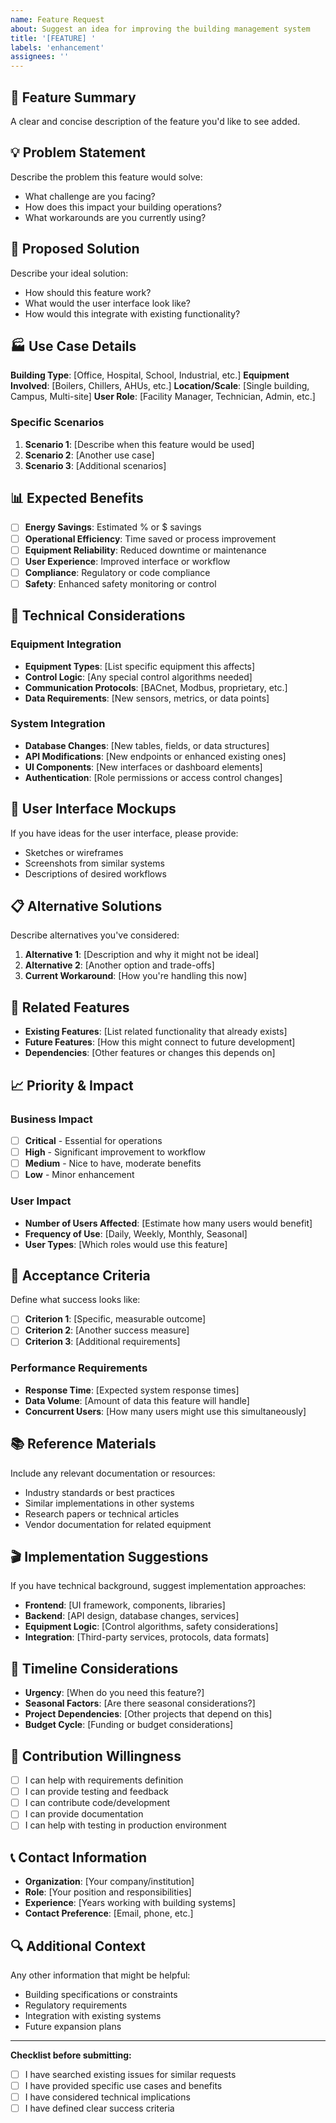 ```yaml
---
name: Feature Request
about: Suggest an idea for improving the building management system
title: '[FEATURE] '
labels: 'enhancement'
assignees: ''
---
```


## 🚀 Feature Summary
A clear and concise description of the feature you'd like to see added.

## 💡 Problem Statement
Describe the problem this feature would solve:
- What challenge are you facing?
- How does this impact your building operations?
- What workarounds are you currently using?

## 🎯 Proposed Solution
Describe your ideal solution:
- How should this feature work?
- What would the user interface look like?
- How would this integrate with existing functionality?

## 🏭 Use Case Details
**Building Type**: [Office, Hospital, School, Industrial, etc.]
**Equipment Involved**: [Boilers, Chillers, AHUs, etc.]
**Location/Scale**: [Single building, Campus, Multi-site]
**User Role**: [Facility Manager, Technician, Admin, etc.]

### Specific Scenarios
1. **Scenario 1**: [Describe when this feature would be used]
2. **Scenario 2**: [Another use case]
3. **Scenario 3**: [Additional scenarios]

## 📊 Expected Benefits
- [ ] **Energy Savings**: Estimated % or $ savings
- [ ] **Operational Efficiency**: Time saved or process improvement
- [ ] **Equipment Reliability**: Reduced downtime or maintenance
- [ ] **User Experience**: Improved interface or workflow
- [ ] **Compliance**: Regulatory or code compliance
- [ ] **Safety**: Enhanced safety monitoring or control

## 🔧 Technical Considerations

### Equipment Integration
- **Equipment Types**: [List specific equipment this affects]
- **Control Logic**: [Any special control algorithms needed]
- **Communication Protocols**: [BACnet, Modbus, proprietary, etc.]
- **Data Requirements**: [New sensors, metrics, or data points]

### System Integration
- **Database Changes**: [New tables, fields, or data structures]
- **API Modifications**: [New endpoints or enhanced existing ones]
- **UI Components**: [New interfaces or dashboard elements]
- **Authentication**: [Role permissions or access control changes]

## 🎨 User Interface Mockups
If you have ideas for the user interface, please provide:
- Sketches or wireframes
- Screenshots from similar systems
- Descriptions of desired workflows

## 📋 Alternative Solutions
Describe alternatives you've considered:
1. **Alternative 1**: [Description and why it might not be ideal]
2. **Alternative 2**: [Another option and trade-offs]
3. **Current Workaround**: [How you're handling this now]

## 🔗 Related Features
- **Existing Features**: [List related functionality that already exists]
- **Future Features**: [How this might connect to future development]
- **Dependencies**: [Other features or changes this depends on]

## 📈 Priority & Impact

### Business Impact
- [ ] **Critical** - Essential for operations
- [ ] **High** - Significant improvement to workflow
- [ ] **Medium** - Nice to have, moderate benefits
- [ ] **Low** - Minor enhancement

### User Impact
- **Number of Users Affected**: [Estimate how many users would benefit]
- **Frequency of Use**: [Daily, Weekly, Monthly, Seasonal]
- **User Types**: [Which roles would use this feature]

## 🧪 Acceptance Criteria
Define what success looks like:
- [ ] **Criterion 1**: [Specific, measurable outcome]
- [ ] **Criterion 2**: [Another success measure]
- [ ] **Criterion 3**: [Additional requirements]

### Performance Requirements
- **Response Time**: [Expected system response times]
- **Data Volume**: [Amount of data this feature will handle]
- **Concurrent Users**: [How many users might use this simultaneously]

## 📚 Reference Materials
Include any relevant documentation or resources:
- Industry standards or best practices
- Similar implementations in other systems
- Research papers or technical articles
- Vendor documentation for related equipment

## 🎬 Implementation Suggestions
If you have technical background, suggest implementation approaches:
- **Frontend**: [UI framework, components, libraries]
- **Backend**: [API design, database changes, services]
- **Equipment Logic**: [Control algorithms, safety considerations]
- **Integration**: [Third-party services, protocols, data formats]

## 📅 Timeline Considerations
- **Urgency**: [When do you need this feature?]
- **Seasonal Factors**: [Are there seasonal considerations?]
- **Project Dependencies**: [Other projects that depend on this]
- **Budget Cycle**: [Funding or budget considerations]

## 🤝 Contribution Willingness
- [ ] I can help with requirements definition
- [ ] I can provide testing and feedback
- [ ] I can contribute code/development
- [ ] I can provide documentation
- [ ] I can help with testing in production environment

## 📞 Contact Information
- **Organization**: [Your company/institution]
- **Role**: [Your position and responsibilities]
- **Experience**: [Years working with building systems]
- **Contact Preference**: [Email, phone, etc.]

## 🔍 Additional Context
Any other information that might be helpful:
- Building specifications or constraints
- Regulatory requirements
- Integration with existing systems
- Future expansion plans

---

**Checklist before submitting:**
- [ ] I have searched existing issues for similar requests
- [ ] I have provided specific use cases and benefits
- [ ] I have considered technical implications
- [ ] I have defined clear success criteria

